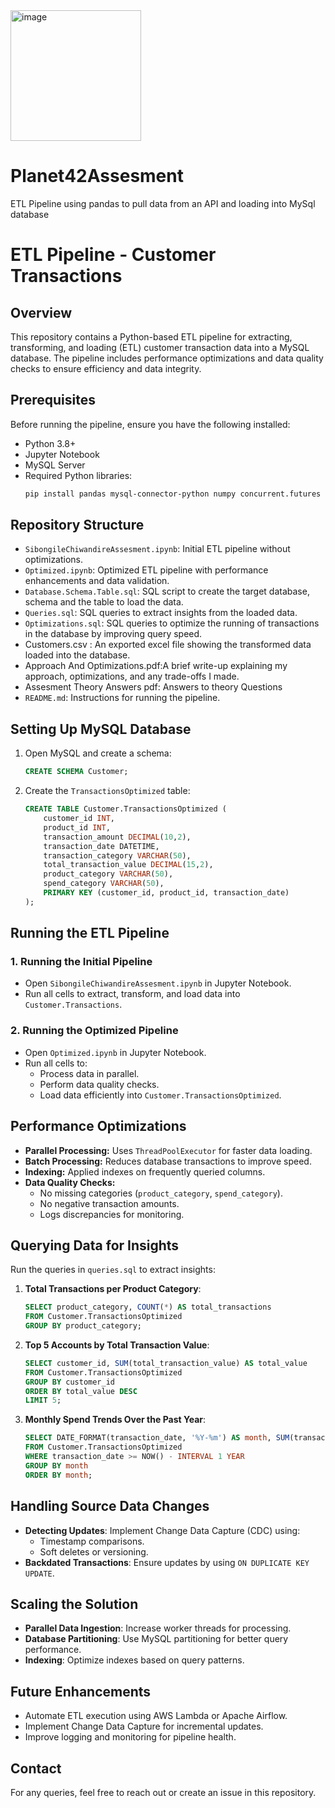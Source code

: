 <img width="209" alt="image" src="https://github.com/user-attachments/assets/343ec296-c453-476c-9a45-0c8039d1a003" />

# Planet42Assesment
ETL Pipeline using pandas to pull data from an API and loading into MySql database

# ETL Pipeline - Customer Transactions

## Overview
This repository contains a Python-based ETL pipeline for extracting, transforming, and loading (ETL) customer transaction data into a MySQL database. The pipeline includes performance optimizations and data quality checks to ensure efficiency and data integrity.

## Prerequisites
Before running the pipeline, ensure you have the following installed:
- Python 3.8+
- Jupyter Notebook
- MySQL Server
- Required Python libraries:
  ```bash
  pip install pandas mysql-connector-python numpy concurrent.futures requests
  ```

## Repository Structure
- `SibongileChiwandireAssesment.ipynb`: Initial ETL pipeline without optimizations.
- `Optimized.ipynb`: Optimized ETL pipeline with performance enhancements and data validation.
- `Database.Schema.Table.sql`: SQL script to create the target database, schema and the table to load the data.
- `Queries.sql`: SQL queries to extract insights from the loaded data.
- `Optimizations.sql`: SQL queries to optimize the running of transactions in the database by improving query speed.
- Customers.csv : An exported excel file showing the transformed data loaded into the database.
- Approach And Optimizations.pdf:A brief write-up explaining my approach, optimizations, and any trade-offs I made.
- Assesment Theory Answers pdf: Answers to theory Questions
- `README.md`: Instructions for running the pipeline.

## Setting Up MySQL Database
1. Open MySQL and create a schema:
   ```sql
   CREATE SCHEMA Customer;
   ```
2. Create the `TransactionsOptimized` table:
   ```sql
   CREATE TABLE Customer.TransactionsOptimized (
       customer_id INT,
       product_id INT,
       transaction_amount DECIMAL(10,2),
       transaction_date DATETIME,
       transaction_category VARCHAR(50),
       total_transaction_value DECIMAL(15,2),
       product_category VARCHAR(50),
       spend_category VARCHAR(50),
       PRIMARY KEY (customer_id, product_id, transaction_date)
   );
   ```

## Running the ETL Pipeline
### 1. Running the Initial Pipeline
- Open `SibongileChiwandireAssesment.ipynb` in Jupyter Notebook.
- Run all cells to extract, transform, and load data into `Customer.Transactions`.

### 2. Running the Optimized Pipeline
- Open `Optimized.ipynb` in Jupyter Notebook.
- Run all cells to:
  - Process data in parallel.
  - Perform data quality checks.
  - Load data efficiently into `Customer.TransactionsOptimized`.

## Performance Optimizations
- **Parallel Processing:** Uses `ThreadPoolExecutor` for faster data loading.
- **Batch Processing:** Reduces database transactions to improve speed.
- **Indexing:** Applied indexes on frequently queried columns.
- **Data Quality Checks:**
  - No missing categories (`product_category`, `spend_category`).
  - No negative transaction amounts.
  - Logs discrepancies for monitoring.

## Querying Data for Insights
Run the queries in `queries.sql` to extract insights:
1. **Total Transactions per Product Category**:
   ```sql
   SELECT product_category, COUNT(*) AS total_transactions
   FROM Customer.TransactionsOptimized
   GROUP BY product_category;
   ```
2. **Top 5 Accounts by Total Transaction Value**:
   ```sql
   SELECT customer_id, SUM(total_transaction_value) AS total_value
   FROM Customer.TransactionsOptimized
   GROUP BY customer_id
   ORDER BY total_value DESC
   LIMIT 5;
   ```
3. **Monthly Spend Trends Over the Past Year**:
   ```sql
   SELECT DATE_FORMAT(transaction_date, '%Y-%m') AS month, SUM(transaction_amount) AS total_spend
   FROM Customer.TransactionsOptimized
   WHERE transaction_date >= NOW() - INTERVAL 1 YEAR
   GROUP BY month
   ORDER BY month;
   ```

## Handling Source Data Changes
- **Detecting Updates**: Implement Change Data Capture (CDC) using:
  - Timestamp comparisons.
  - Soft deletes or versioning.
- **Backdated Transactions**: Ensure updates by using `ON DUPLICATE KEY UPDATE`.

## Scaling the Solution
- **Parallel Data Ingestion**: Increase worker threads for processing.
- **Database Partitioning**: Use MySQL partitioning for better query performance.
- **Indexing**: Optimize indexes based on query patterns.

## Future Enhancements
- Automate ETL execution using AWS Lambda or Apache Airflow.
- Implement Change Data Capture for incremental updates.
- Improve logging and monitoring for pipeline health.

## Contact
For any queries, feel free to reach out or create an issue in this repository.


